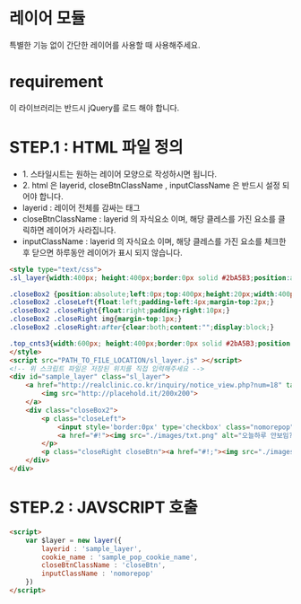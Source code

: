 # 레이어 모듈
 특별한 기능 없이 간단한 레이어를 사용할 때 사용해주세요.
# requirement
 이 라이브러리는 반드시 jQuery를 로드 해야 합니다.
# STEP.1 : HTML 파일 정의

<ul>
<li> 1. 스타일시트는 원하는 레이어 모양으로 작성하시면 됩니다.</li>
<li> 2. html 은 layerid, closeBtnClassName , inputClassName 은 반드시 설정 되어야 합니다.</li>
<li> layerid : 레이어 전체를 감싸는 태그</li>
<li> closeBtnClassName : layerid 의 자식요소 이며, 해당 클레스를 가진 요소를 클릭하면 레이어가 사라집니다.</li>
<li> inputClassName : layerid 의 자식요소 이며, 해당 클레스를 가진 요소를 체크한 후 닫으면 하루동안 레이어가 표시 되지 않습니다.</li>
 </ul>

```html
<style type="text/css">
.sl_layer{width:400px; height:400px;border:0px solid #2bA5B3;position:absolute;z-index:9999;left:100px;top:180px;display:none;}

.closeBox2 {position:absolute;left:0px;top:400px;height:20px;width:400px;background-color:#000000;margin-top:0;padding:0;}
.closeBox2 .closeLeft{float:left;padding-left:4px;margin-top:2px;}
.closeBox2 .closeRight{float:right;padding-right:10px;}
.closeBox2 .closeRight img{margin-top:1px;}
.closeBox2 .closeRight:after{clear:both;content:"";display:block;}

.top_cnts3{width:600px; height:400px;border:0px solid #2bA5B3;position:absolute;z-index:9999;left:530px;top:180px;display:none;}
</style>
<script src="PATH_TO_FILE_LOCATION/sl_layer.js" ></script>
<!-- 위 스크립트 파일은 저장된 위치를 직접 입력해주세요 -->
<div id="sample_layer" class="sl_layer">
	<a href="http://realclinic.co.kr/inquiry/notice_view.php?num=18" target="_parent">
		<img src="http://placehold.it/200x200">
	</a>
	<div class="closeBox2">
		<p class="closeLeft">
			<input style='border:0px' type='checkbox' class="nomorepop" name='chkbox' id='chkbox' >
			<a href="#!"><img src="./images/txt.png" alt="오늘하루 안보임?" /></a>
		</p>
		<p class="closeRight closeBtn"><a href="#!;"><img src="./images/exbtn.png" alt="btnclose" /></a></p>
	</div>
</div>
```

# STEP.2 : JAVSCRIPT 호출
```html
<script>
	var $layer = new layer({
		layerid : 'sample_layer',
		cookie_name : 'sample_pop_cookie_name',
		closeBtnClassName : 'closeBtn',
		inputClassName : 'nomorepop'
	})
</script>
```

